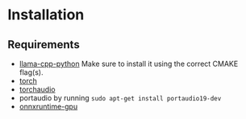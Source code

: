 # Installation

## Requirements
- [llama-cpp-python](https://llama-cpp-python.readthedocs.io/en/latest/)
Make sure to install it using the correct CMAKE flag(s).
- [torch](https://pytorch.org/get-started/locally/)
- [torchaudio](https://pytorch.org/get-started/locally/)
- portaudio by running `sudo apt-get install portaudio19-dev `
- [onnxruntime-gpu](https://onnxruntime.ai/docs/install/)
